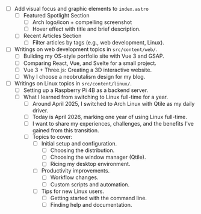 - [ ] Add visual focus and graphic elements to `index.astro`
  - [ ] Featured Spotlight Section
    - [ ] Arch logo/icon + compelling screenshot
    - [ ] Hover effect with title and brief description.
  - [ ] Recent Articles Section
    - [ ] Filter articles by tags (e.g., web development, Linux).  
- [ ] Writings on web development topics in `src/content/web/`.
  - [ ] Building my OS-style portfolio site with Vue 3 and GSAP.
  - [ ] Comparing React, Vue, and Svelte for a small project.
  - [ ] Vue 3 + Three.js: Creating a 3D interactive website.
  - [ ] Why I choose a neobrutalism design for my blog.
- [ ] Writings on Linux topics in `src/content/linux/`.
  - [ ] Setting up a Raspberry Pi 4B as a backend server.
  - [ ] What I learned from switching to Linux full-time for a year.
    - [ ] Around April 2025, I switched to Arch Linux with Qtile as my daily driver. 
    - [ ] Today is April 2026, marking one year of using Linux full-time.
    - [ ] I want to share my experiences, challenges, and the benefits I've gained from this transition.
    - [ ] Topics to cover:
      - [ ] Initial setup and configuration.
        - [ ] Choosing the distribution.
        - [ ] Choosing the window manager (Qtile).
        - [ ] Ricing my desktop environment.
      - [ ] Productivity improvements.
        - [ ] Workflow changes.
        - [ ] Custom scripts and automation.
      - [ ] Tips for new Linux users.
        - [ ] Getting started with the command line.
        - [ ] Finding help and documentation.